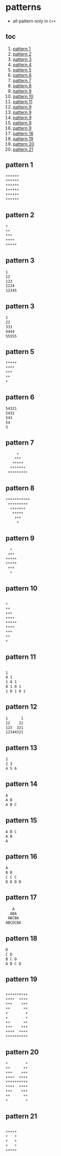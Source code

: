 # patterns

- all pattern only in `C++`

## toc

1. [pattern 1](#pattern-1)
2. [pattern 2](#pattern-2)
3. [pattern 3](#pattern-3)
4. [pattern 4](#pattern-4)
5. [pattern 5](#pattern-5)
6. [pattern 6](#pattern-6)
7. [pattern 7](#pattern-7)
8. [pattern 8](#pattern-8)
9. [pattern 9](#pattern-9)
10. [pattern 10](#pattern-10)
11. [pattern 11](#pattern-11)
12. [pattern 9](#pattern-10)
13. [pattern 9](#pattern-10)
14. [pattern 9](#pattern-10)
15. [pattern 9](#pattern-10)
16. [pattern 9](#pattern-10)
17. [pattern 18](#pattern-18)
18. [pattern 19](#pattern-19)
19. [pattern 20](#pattern-20)
20. [pattern 21](#pattern-21)

## pattern 1

```txt
******
******
******
******
******
******

```

## pattern 2

```txt
*
**
***
****
*****
```

## pattern 3

```txt
1
12
123
1234
12345
```

## pattern 3

```txt
1
22
333
4444
55555
```

## pattern 5

```txt
*****
****
***
**
*
```

## pattern 6

```txt
54321
5432
543
54
5
```

## pattern 7

```txt
     *
    ***
   *****
  *******
 *********

```

## pattern 8

```txt
***********
 *********
  *******
   *****
    ***
     *

```

## pattern 9

```txt
  *
 ***
*****
*****
 ***
  *


```

## pattern 10

```txt

*
**
***
****
*****
****
***
**
*

```

## pattern 11

```txt

1
0 1
1 0 1
0 1 0 1
1 0 1 0 1

```

## pattern 12

```txt
1      1
12    21
123  321
12344321

```

## pattern 13

```txt
1
2 3
4 5 6

```

## pattern 14

```txt
A
A B
A B C

```

## pattern 15

```txt
A B C
A B
A

```

## pattern 16

```txt
A
B B
C C C
D D D D

```

## pattern 17

```txt
   A
  ABA
 ABCBA
ABCDCBA


```

## pattern 18

```txt
D
C D
B C D
A B C D

```

## pattern 19

```txt

**********
****  ****
***    ***
**      **
*        *
*        *
**      **
***    ***
****  ****
**********

```

## pattern 20

```txt
*        *
**      **
***    ***
****  ****
**********
****  ****
***    ***
**      **
*        *

```

## pattern 21

```txt

*****
*   *
*   *
*   *
*****

```
